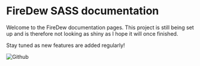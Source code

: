 # FireDew SASS documentation
Welcome to the FireDew documentation pages. This project is still being set up and is therefore not looking as
shiny as I hope it will once finished.

Stay tuned as new features are added regularly!

![Github](/Github-light.svg)
